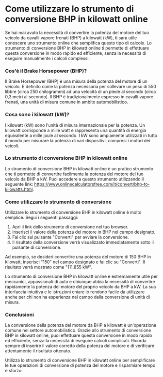 Come utilizzare lo strumento di conversione BHP in kilowatt online
==================================================================

Se hai mai avuto la necessità di convertire la potenza del motore del tuo veicolo da cavalli vapore frenati (BHP) a kilowatt (kW), ti sarà utile conoscere uno strumento online che semplifica questo tipo di calcolo. Lo strumento di conversione BHP in kilowatt online ti permette di effettuare questa conversione in modo rapido ed efficiente, senza la necessità di eseguire manualmente i calcoli complessi.

### Cos'è il Brake Horsepower (BHP)?

Il Brake Horsepower (BHP) è una misura della potenza del motore di un veicolo. È definito come la potenza necessaria per sollevare un peso di 550 libbre (circa 250 chilogrammi) ad una velocità di un piede al secondo (circa 0,3 metri al secondo). Il BHP è tradizionalmente espresso in cavalli vapore frenati, una unità di misura comune in ambito automobilistico.

### Cosa sono i kilowatt (kW)?

I kilowatt (kW) sono l'unità di misura internazionale per la potenza. Un kilowatt corrisponde a mille watt e rappresenta una quantità di energia equivalente a mille joule al secondo. I kW sono ampiamente utilizzati in tutto il mondo per misurare la potenza di vari dispositivi, compresi i motori dei veicoli.

### Lo strumento di conversione BHP in kilowatt online

Lo strumento di conversione BHP in kilowatt online è un pratico strumento che ti permette di convertire facilmente la potenza del motore del tuo veicolo da BHP a kW. Puoi accedere a questo strumento utilizzando il seguente link: <https://www.onlinecalculatorsfree.com/it/convert/bhp-to-kilowatts.html>.

### Come utilizzare lo strumento di conversione

Utilizzare lo strumento di conversione BHP in kilowatt online è molto semplice. Segui i seguenti passaggi:

1. Apri il link dello strumento di conversione nel tuo browser.
2. Inserisci il valore della potenza del motore in BHP nel campo designato.
3. Fai clic sul pulsante "Converti" per avviare la conversione.
4. Il risultato della conversione verrà visualizzato immediatamente sotto il pulsante di conversione.

Ad esempio, se desideri convertire una potenza del motore di 150 BHP in kilowatt, inserisci "150" nel campo designato e fai clic su "Converti". Il risultato verrà mostrato come "111.855 kW".

Lo strumento di conversione BHP in kilowatt online è estremamente utile per meccanici, appassionati di auto e chiunque abbia la necessità di convertire rapidamente la potenza del motore del proprio veicolo da BHP a kW. La sua interfaccia intuitiva e le istruzioni chiare lo rendono facile da utilizzare anche per chi non ha esperienza nel campo della conversione di unità di misura.

### Conclusioni

La conversione della potenza del motore da BHP a kilowatt è un'operazione comune nel settore automobilistico. Grazie allo strumento di conversione BHP in kilowatt online, puoi effettuare questa conversione in modo rapido ed efficiente, senza la necessità di eseguire calcoli complicati. Ricorda sempre di inserire il valore corretto della potenza del motore e di verificare attentamente il risultato ottenuto.

Utilizza lo strumento di conversione BHP in kilowatt online per semplificare le tue operazioni di conversione di potenza del motore e risparmiare tempo e sforzo.